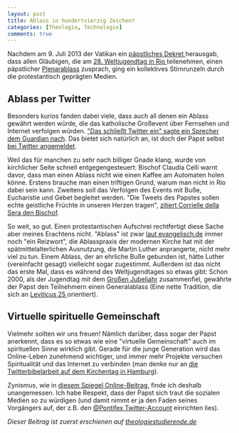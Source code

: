 ```yaml
---
layout: post
title: Ablass in hundertvierzig Zeichen? 
categories: [Theologie, Technologie]
comments: true
---
```


Nachdem am 9. Juli 2013 der Vatikan ein [päpstliches Dekret ][1]herausgab, dass allen Gläubigen, die am [28\. Weltjugendtag in Rio ][2]teilenehmen, einen päpstlicher [Plenarablass][3] zusprach, ging ein kollektives Stirnrunzeln durch die protestantisch geprägten Medien. 
<!--more-->

## Ablass per Twitter

Besonders kurios fanden dabei viele, dass auch all denen ein Ablass gewährt werden würde, die das katholische Großevent über Fernsehen und Internet verfolgen würden. ["Das schließt Twitter ein" sagte ein Sprecher dem Guardian nach][4]. Das bietet sich natürlich an, ist doch der Papst selbst [bei Twitter angemeldet][5].

Weil das für manchen zu sehr nach billiger Gnade klang, wurde von kirchlicher Seite schnell entgegengesteuert: Bischof Claudia Celli warnt davor, dass man einen Ablass nicht wie einen Kaffee am Automaten holen könne. Erstens brauche man einen triftigen Grund, warum man nicht in Rio dabei sein kann. Zweitens soll das Verfolgen des Events mit Buße, Eucharistie und Gebet begleitet werden. "Die Tweets des Papstes sollen echte geistliche Früchte in unseren Herzen tragen", [zitiert Corrielle della Sera den Bischof][6].

So weit, so gut. Einen protestantischen Aufschrei rechtfertigt diese Sache aber meines Erachtens nicht. "Ablass" ist zwar [laut evangelisch.de][7] immer noch "ein Reizwort", die Ablasspraxis der modernen Kirche hat mit der spätmittelalterlichen Ausnutzung, die Martin Luther anprangerte, nicht mehr viel zu tun. Einem Ablass, der an ehrliche Buße gebunden ist, hätte Luther (vereinfacht gesagt) vielleicht sogar zugestimmt. Außerdem ist das nicht das erste Mal, dass es während des Weltjugendtages so etwas gibt: Schon 2000, als der Jugendtag mit dem [Großen Jubeljahr][8] zusammenfiel, gewährte der Papst den Teilnehmern einen Generalablass (Eine nette Tradition, die sich an [Leviticus 25 ][9]orientiert).

## Virtuelle spirituelle Gemeinschaft

Vielmehr sollten wir uns freuen! Nämlich darüber, dass sogar der Papst anerkennt, dass es so etwas wie eine "virtuelle Gemeinschaft" auch im spirituellen Sinne wirklich gibt. Gerade für die junge Generation wird das Online-Leben zunehmend wichtiger, und immer mehr Projekte versuchen Spiritualität und das Internet zu verbinden (man denke nur an [die Twitterbibelarbeit auf dem Kirchentag in Hamburg][10]).

Zynismus, wie in [diesem Spiegel Online-Beitrag,][11] finde ich deshalb unangemessen. Ich habe Respekt, dass der Papst sich traut die sozialen Medien so zu würdigen (und damit nimmt er ja den Faden seines Vorgängers auf, der z.B. den [@Pontifex Twitter-Account][5] einrichten lies). 

*Dieser Beitrag ist zuerst erschienen auf [theologiestudierende.de](http://www.theologiestudierende.de/)*

[1]: http://www.news.va/en/news/pope-francis-grants-indulgences-for-world-youth-da
[2]: http://de.wikipedia.org/wiki/Weltjugendtag_2013
[3]: http://de.wikipedia.org/wiki/Ablass
[4]: http://www.guardian.co.uk/world/2013/jul/16/vatican-indulgences-pope-francis-tweets
[5]: https://twitter.com/Pontifex_de
[6]: http://www.corriere.it/english/13_luglio_16/plenary-indulgence_137ab582-ee17-11e2-98d0-98ca66d4264e.shtml
[7]: http://aktuell.evangelisch.de/artikel/86711/keine-angst-vorm-fegefeuer-ablass-twitter
[8]: http://de.wikipedia.org/wiki/Jubeljahr
[9]: http://www.bibleserver.com/text/EU/3.Mose25
[10]: http://www.theologiestudierende.de/2013/05/08/speisung-der-5000-smartphones/
[11]: http://www.spiegel.de/panorama/twitter-ablass-papst-follower-bleiben-kuerzer-im-fegefeuer-a-911577.html